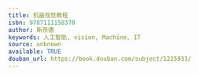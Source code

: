 ```yaml
---
title: 机器视觉教程
isbn: 9787111158370
author: 斯奈德
keywords: 人工智能, vision, Machine, IT
source: unknown
available: TRUE
douban_url: https://book.douban.com/subject/1225933/
---
```

